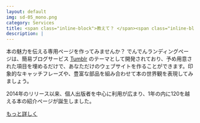 ```yaml
---
layout: default
img: sd-05_mono.png
category: Services
title: <span class="inline-block">教えて？ </span><span class="inline-block">あなたの</span><span class="inline-block">本のこと&#x2500;&#x2500;</span><br><small class="font-sans"><span class="inline-block">でんでん</span><span class="inline-block">ランディングページ</span></small>
description: |
---
```


<p class="font-serif">本の魅力を伝える専用ページを作ってみませんか？</span> でんでんランディングページは、簡易ブログサービス <a href="https://www.tumblr.com/">Tumblr</a> のテーマとして開発されており、予め用意された項目を埋めるだけで、あなただけのウェブサイトを作ることができます。印象的なキャッチフレーズや、豊富な部品を組み合わせて本の世界観を表現してみましょう。</p>

<p class="font-serif">2014年のリリース以来、個人出版者を中心に利用が広まり、1年の内に120を越える本の紹介ページが誕生しました。</p>

<p class="text-center m-t-md m-b-lg"><a class="btn btn-secondary btn-lg" href="http://lp.denshochan.com/">もっと詳しく</a></p>
